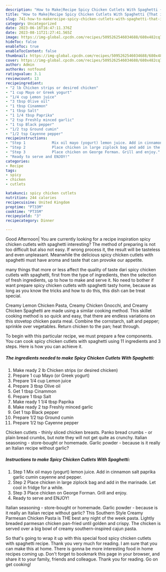 ```yaml
---
description: "How to Make|Recipe Spicy Chicken Cutlets With Spaghetti {That is Special"
title: "How to Make|Recipe Spicy Chicken Cutlets With Spaghetti {That is Special"
slug: 741-how-to-makerecipe-spicy-chicken-cutlets-with-spaghetti-that-is-special
category: Uncategorized
date: 2023-06-16T16:47:11.376Z
date: 2023-08-11T21:27:41.565Z
image: https://img-global.cpcdn.com/recipes/5095262546034688/680x482cq70/spicy-chicken-cutlets-with-spaghetti-recipe-main-photo.jpg
hideToc: false
enableToc: true
enableTocContent: false
thumbnail: https://img-global.cpcdn.com/recipes/5095262546034688/680x482cq70/spicy-chicken-cutlets-with-spaghetti-recipe-main-photo.jpg
cover: https://img-global.cpcdn.com/recipes/5095262546034688/680x482cq70/spicy-chicken-cutlets-with-spaghetti-recipe-main-photo.jpg
author: Admin
authorAv: notfound
ratingvalue: 3.1
reviewcount: 13
recipeingredient:
- "2 lb Chicken strips or desired chicken"
- "1 cup Mayo or Greek yogurt"
- "1/4 cup Lemon juice"
- "3 tbsp Olive oil"
- "1 tbsp Cinammon"
- "1 tbsp Salt"
- "1 1/4 tbsp Paprika"
- "2 tsp Freshly minced garlic"
- "1 tsp Black pepper"
- "1/2 tsp Ground cumin"
- "1/2 tsp Cayenne pepper"
recipeinstructions:
- "Step 1            Mix oil mayo (yogurt) lemon juice. Add in cinnamon salt paprika garlic cumin cayenne and pepper."
- "Step 2            Place chicken in large ziplock bag and add in the marinade. Let cool in fridge for a while."
- "Step 3            Place chicken on George Forman. Grill and enjoy."
- "Ready to serve and ENJOY!"
categories:
- Recipe
tags:
- spicy
- chicken
- cutlets

katakunci: spicy chicken cutlets 
nutrition: 244 calories
recipecuisine: United Kingdom
preptime: "PT33M"
cooktime: "PT35M"
recipeyield: "3"
recipecategory: Dinner

---
```



Good Afternoon| You are currently looking for a recipe inspiration spicy chicken cutlets with spaghetti interesting? The method of preparing is not too difficult but also not easy. If wrong process it, the result will be tasteless and even unpleasant. Meanwhile the delicious spicy chicken cutlets with spaghetti must have aroma and taste that can provoke our appetite.






many things that more or less affect the quality of taste dari spicy chicken cutlets with spaghetti, first from the type of ingredients, then the selection of fresh ingredients, up to how to make and serve it. No need to bother if want prepare spicy chicken cutlets with spaghetti tasty home, because as long as you know the tricks and how to do this, this dish can be treat  special.


Creamy Lemon Chicken Pasta, Creamy Chicken Gnocchi, and Creamy Chicken Spaghetti are made using a similar cooking method. This skillet cooking method is so quick and easy, that there are endless variations on this stovetop chicken pasta meal. Combine the cornstarch, salt and pepper; sprinkle over vegetables. Return chicken to the pan; heat through.


To begin with this particular recipe, we must prepare a few components. You can cook spicy chicken cutlets with spaghetti using 11 ingredients and 3 steps. Here is how you can achieve it.

<!--inarticleads1-->

##### The ingredients needed to make Spicy Chicken Cutlets With Spaghetti:

1. Make ready 2 lb Chicken strips (or desired chicken)
1. Prepare 1 cup Mayo (or Greek yogurt)
1. Prepare 1/4 cup Lemon juice
1. Prepare 3 tbsp Olive oil
1. Get 1 tbsp Cinammon
1. Prepare 1 tbsp Salt
1. Make ready 1 1/4 tbsp Paprika
1. Make ready 2 tsp Freshly minced garlic
1. Get 1 tsp Black pepper
1. Prepare 1/2 tsp Ground cumin
1. Prepare 1/2 tsp Cayenne pepper


Chicken cutlets - thinly sliced chicken breasts. Panko bread crumbs - or plain bread crumbs, but note they will not get quite as crunchy. Italian seasoning - store-bought or homemade. Garlic powder - because is it really an Italian recipe without garlic? 

<!--inarticleads2-->

##### Instructions to make Spicy Chicken Cutlets With Spaghetti:

1. Step 1            Mix oil mayo (yogurt) lemon juice. Add in cinnamon salt paprika garlic cumin cayenne and pepper.
1. Step 2            Place chicken in large ziplock bag and add in the marinade. Let cool in fridge for a while.
1. Step 3            Place chicken on George Forman. Grill and enjoy.
1. Ready to serve and ENJOY!

Italian seasoning - store-bought or homemade. Garlic powder - because is it really an Italian recipe without garlic? This Southern Style Creamy Parmesan Chicken Pasta is THE best any night of the week pasta. Lightly breaded parmesan chicken pan-fried until golden and crispy. The chicken is served over a big bowl of creamy southern-inspired cajun pasta. 

So that's going to wrap it up with this special food spicy chicken cutlets with spaghetti recipe. Thank you very much for reading. I am sure that you can make this at home. There is gonna be more interesting food in home recipes coming up. Don't forget to bookmark this page in your browser, and share it to your family, friends and colleague. Thank you for reading. Go on get cooking!

